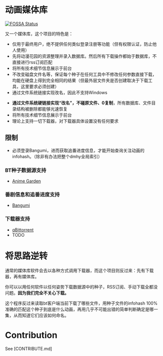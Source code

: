 # 动画媒体库
[![FOSSA Status](https://app.fossa.com/api/projects/git%2Bgithub.com%2FGongT%2Fanimation-media-library.svg?type=large)](https://app.fossa.com/projects/git%2Bgithub.com%2FGongT%2Fanimation-media-library?ref=badge_large)


又一个媒体库，这个项目的特色是：

* 仅用于最终用户，绝不提供任何类似登录注册等功能（但有权限认证，防止他人使用）
* 先将动漫花园的资源整理并录入数据库。然后所有下载操作都始于数据库，不直接进行rss订阅匹配
* 将所有技术细节信息展示于前台
* 不改变磁盘文件名等，保证每个种子在任何工具中不修改任何参数直接下载，均能在硬盘上得到完全相同的结果（但最外层文件夹是否创建取决于下载工具，这里要求必须创建）
* 通过文件系统链接实现改名，因此不支持Windows

- **通过文件系统硬链接实现“改名”，不碰原文件、0复制**，所有数据库、文件目录结构被删除都能够光速恢复
- 将所有技术细节信息展示于前台
- 理论上支持一切下载器，对下载器具体设置没有任何要求

## 限制

- 必须登录Bangumi，进而获取追番进度信息，才能开始查询关注动画的infohash。（除非有办法把整个dmhy全局索引）

### BT种子数据源支持
- [Anime Garden](https://animes.garden/)

### 番剧信息和追番进度支持
- [Bangumi](https://bgm.tv/)

### 下载器支持
- [qBittorrent](https://www.qbittorrent.org/)
- TODO

# 将思路逆转

通常的媒体库软件会去以各种方式调用下载器，而这个项目则反过来：先有下载器，再有媒体库。

你可以以用任何软件以任何姿势下载数据源中的种子，RSS订阅、手动下载全都没问题。**因为我们完全不关心下载。**

这个程序反过来读取bt客户端当前下载了哪些文件，用种子文件的infohash 100%准确的匹配这个种子到底是什么动画，再用几乎不可能出错的简单判断确定是哪一集，从而知道它们应该如何命名。


# Contribution

See [CONTRIBUTE.md]
